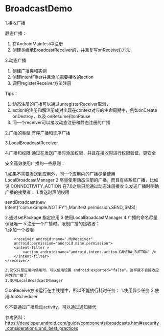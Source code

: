 # BroadcastDemo
1.接收广播

静态广播：
1. 在AndroidMainfest中注册
2. 创建类继承BroadcastReceiver的，并且复写onReceive()方法

2.动态广播
1. 创建广播类和实例
2. 创建intentFilter并且添加需要接收的action
3. 调用registerReceiver方法注册

Tips：
1. 动态注册的广播可以通过unregisterReceiver取消，
2. action的注册和解注册成对出现在context对应的生命周期中，例如onCreate onDestroy，以及 onResume和onPause
3. 同一个receiver可以接收动态注册和静态注册的广播

2.广播的类型
有序广播和无序广播



3.LocalBroadcastReceiver


4.广播和权限
通过在发送广播时添加权限，并且在接收时进行权限验证，更安全

安全高效使用广播的一些原则：

1.如果不需要发送到应用外，同一个应用内的广播尽量使用LocalBroadcastManager
2.尽量使用动态注册的广播，而且有些系统广播，比如说 CONNECTIVITY_ACTION 在7.0之后只能通过动态注册接收
3.发送广播时明确广播的接受者：
    1.发送时声明权限
    
sendBroadcast(new Intent("com.example.NOTIFY"),Manifest.permission.SEND_SMS);
    
2.通过setPackage 指定应用
3.使用LocalBroadcastManager
4.广播的命名尽量保证唯一
5.注册一个广播时，限制广播的接收者：  
    1.添加一个权限

        <receiver android:name=".MyReceiver"
        android:permission="android.mine.permission">
        <intent-filter >
            <action android:name="android.intent.action.CAMERA_BUTTON" />
        </intent-filter>
    </receiver>
    
    2.仅仅只是应用内使用时，可以使用设置 android:exported="false"。这样就不会接收应用外的广播了
    3.使用LocalBroadcastManager
    
5.onReceive方法运行在主线程中，所以不能执行耗时任务：
 1.使用异步任务
 2.使用JobScheduler. 

6.不要通过广播启动activity，可以通过通知替代

参考资料：
https://developer.android.com/guide/components/broadcasts.html#security_considerations_and_best_practices